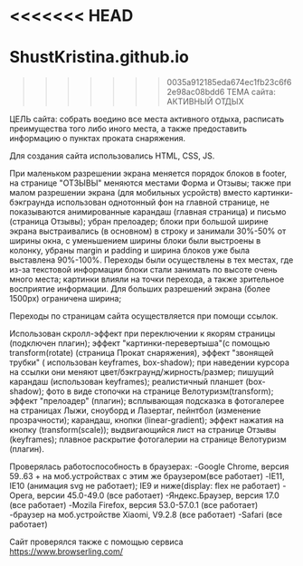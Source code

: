 <<<<<<< HEAD
=======
# ShustKristina.github.io

>>>>>>> 0035a912185eda674ec1fb23c6f62e98ac08bdd6
ТЕМА сайта: АКТИВНЫЙ ОТДЫХ


ЦЕЛЬ сайта: собрать воедино все места активного отдыха, расписать преимущества того либо иного места, а также предоставить информацию 
о пунктах проката снаряжения.


Для создания сайта использовались HTML, CSS, JS.


При маленьком разрешении экрана меняется порядок блоков в footer, на странице "ОТЗЫВЫ" меняются местами Форма и Отзывы; 
также при малом разрешении экрана (для мобильных усройств) вместо картинки-бэкграунда использован однотонный фон на главной странице, 
не показываются анимированные карандаш (главная страница) и письмо (страница Отзывы); убран прелоадер;
блоки при большой ширине экрана выстраивались (в основном) в строку и занимали 30%-50% от ширины окна, с уменьшением 
ширины блоки были выстроены в колонку, убраны margin и padding и ширина блоков уже была выставлена 90%-100%.
Переходы были осуществлены в тех местах, где из-за текстовой информации блоки стали занимать по высоте очень много места; картинки влияли на точки 
перехода, а также зрительное восприятие информации.
Для больших разрешений экрана (более 1500px) ограничена ширина;  


Переходы по страницам сайта осуществляется при помощи ссылок.

Использован скролл-эффект при переключении к якорям страницы (подключен плагин); эффект "картинки-перевертыша"(с помощью transform(rotate) (страница Прокат снаряжения),
эффект "звонящей трубки" ( использован keyframes, box-shadow); при наведении курсора на ссылки они меняют цвет/бэкграунд/жирность/размер;
пишущий карандаш (использован keyframes); реалистичный планшет (box-shadow); фото в виде стопочки на странице Велотуризм(transform); 
эффект "прелоадер" (плагин); всплывающая подсказка в фотогалерее на страницах Лыжи, сноуборд и Лазертаг, пейнтбол (изменение прозрачности);
карандаш, кнопки (linear-gradient); эффект нажатия на кнопку (transform(scale)); выдвигающийся лист на странице Отзывы (keyframes);
плавное раскрытие фотогалерии на странице Велотуризм (плагин).


Проверялась работоспособность в браузерах:
-Google Chrome, версия 59..63 + на моб.устройствах с этим же браузером(все работает)
-IE11, IE10 (анимация svg не работает); IE9 и ниже(display: flex не работает)
-Opera, версии 45.0-49.0 (все работает)
-Яндекс.Браузер, версия 17.0 (все работает)
-Mozila Firefox, версия 53.0-57.0.1 (все работает)
-браузер на моб.устройстве Xiaomi, V9.2.8 (все работает)
-Safari (все работает)

Сайт проверялся также с помощью сервиса https://www.browserling.com/
